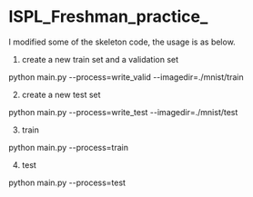 # ISPL_Freshman_practice_

<MNIST classification>

 
I modified some of the skeleton code, the usage is as below.

1) create a new train set and a validation set

python main.py --process=write_valid --imagedir=./mnist/train

2) create a new test set

python main.py --process=write_test --imagedir=./mnist/test

3) train

python main.py --process=train

4) test

python main.py --process=test



